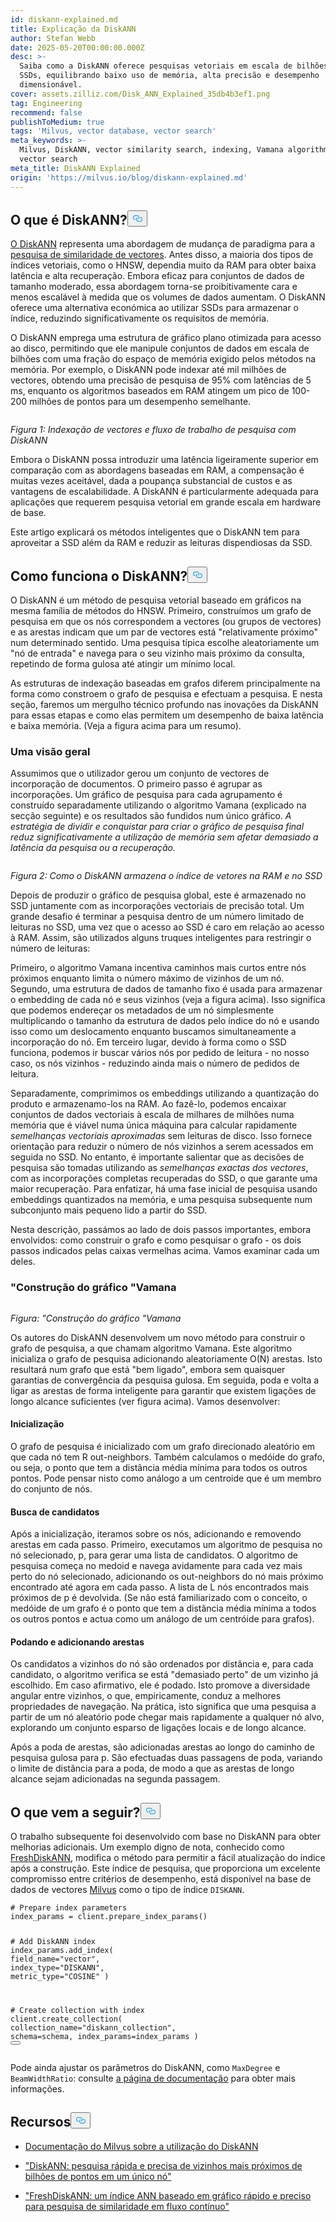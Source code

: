 ```yaml
---
id: diskann-explained.md
title: Explicação da DiskANN
author: Stefan Webb
date: 2025-05-20T00:00:00.000Z
desc: >-
  Saiba como a DiskANN oferece pesquisas vetoriais em escala de bilhões usando
  SSDs, equilibrando baixo uso de memória, alta precisão e desempenho
  dimensionável.
cover: assets.zilliz.com/Disk_ANN_Explained_35db4b3ef1.png
tag: Engineering
recommend: false
publishToMedium: true
tags: 'Milvus, vector database, vector search'
meta_keywords: >-
  Milvus, DiskANN, vector similarity search, indexing, Vamana algorithm, disk
  vector search
meta_title: DiskANN Explained
origin: 'https://milvus.io/blog/diskann-explained.md'
---
```

<h2 id="What-is-DiskANN" class="common-anchor-header">O que é DiskANN?<button data-href="#What-is-DiskANN" class="anchor-icon" translate="no">
      <svg translate="no"
        aria-hidden="true"
        focusable="false"
        height="20"
        version="1.1"
        viewBox="0 0 16 16"
        width="16"
      >
        <path
          fill="#0092E4"
          fill-rule="evenodd"
          d="M4 9h1v1H4c-1.5 0-3-1.69-3-3.5S2.55 3 4 3h4c1.45 0 3 1.69 3 3.5 0 1.41-.91 2.72-2 3.25V8.59c.58-.45 1-1.27 1-2.09C10 5.22 8.98 4 8 4H4c-.98 0-2 1.22-2 2.5S3 9 4 9zm9-3h-1v1h1c1 0 2 1.22 2 2.5S13.98 12 13 12H9c-.98 0-2-1.22-2-2.5 0-.83.42-1.64 1-2.09V6.25c-1.09.53-2 1.84-2 3.25C6 11.31 7.55 13 9 13h4c1.45 0 3-1.69 3-3.5S14.5 6 13 6z"
        ></path>
      </svg>
    </button></h2><p><a href="https://github.com/microsoft/DiskANN">O DiskANN</a> representa uma abordagem de mudança de paradigma para a <a href="https://zilliz.com/learn/vector-similarity-search">pesquisa de similaridade de vectores</a>. Antes disso, a maioria dos tipos de índices vetoriais, como o HNSW, dependia muito da RAM para obter baixa latência e alta recuperação. Embora eficaz para conjuntos de dados de tamanho moderado, essa abordagem torna-se proibitivamente cara e menos escalável à medida que os volumes de dados aumentam. O DiskANN oferece uma alternativa económica ao utilizar SSDs para armazenar o índice, reduzindo significativamente os requisitos de memória.</p>
<p>O DiskANN emprega uma estrutura de gráfico plano otimizada para acesso ao disco, permitindo que ele manipule conjuntos de dados em escala de bilhões com uma fração do espaço de memória exigido pelos métodos na memória. Por exemplo, o DiskANN pode indexar até mil milhões de vectores, obtendo uma precisão de pesquisa de 95% com latências de 5 ms, enquanto os algoritmos baseados em RAM atingem um pico de 100-200 milhões de pontos para um desempenho semelhante.</p>
<p>
  <span class="img-wrapper">
    <img translate="no" src="https://assets.zilliz.com/Vector_indexing_and_search_workflow_with_Disk_ANN_41cdf33652.png" alt="" class="doc-image" id="" />
    <span></span>
  </span>
</p>
<p><em>Figura 1: Indexação de vectores e fluxo de trabalho de pesquisa com DiskANN</em></p>
<p>Embora o DiskANN possa introduzir uma latência ligeiramente superior em comparação com as abordagens baseadas em RAM, a compensação é muitas vezes aceitável, dada a poupança substancial de custos e as vantagens de escalabilidade. A DiskANN é particularmente adequada para aplicações que requerem pesquisa vetorial em grande escala em hardware de base.</p>
<p>Este artigo explicará os métodos inteligentes que o DiskANN tem para aproveitar a SSD além da RAM e reduzir as leituras dispendiosas da SSD.</p>
<h2 id="How-Does-DiskANN-Work" class="common-anchor-header">Como funciona o DiskANN?<button data-href="#How-Does-DiskANN-Work" class="anchor-icon" translate="no">
      <svg translate="no"
        aria-hidden="true"
        focusable="false"
        height="20"
        version="1.1"
        viewBox="0 0 16 16"
        width="16"
      >
        <path
          fill="#0092E4"
          fill-rule="evenodd"
          d="M4 9h1v1H4c-1.5 0-3-1.69-3-3.5S2.55 3 4 3h4c1.45 0 3 1.69 3 3.5 0 1.41-.91 2.72-2 3.25V8.59c.58-.45 1-1.27 1-2.09C10 5.22 8.98 4 8 4H4c-.98 0-2 1.22-2 2.5S3 9 4 9zm9-3h-1v1h1c1 0 2 1.22 2 2.5S13.98 12 13 12H9c-.98 0-2-1.22-2-2.5 0-.83.42-1.64 1-2.09V6.25c-1.09.53-2 1.84-2 3.25C6 11.31 7.55 13 9 13h4c1.45 0 3-1.69 3-3.5S14.5 6 13 6z"
        ></path>
      </svg>
    </button></h2><p>O DiskANN é um método de pesquisa vetorial baseado em gráficos na mesma família de métodos do HNSW. Primeiro, construímos um grafo de pesquisa em que os nós correspondem a vectores (ou grupos de vectores) e as arestas indicam que um par de vectores está "relativamente próximo" num determinado sentido. Uma pesquisa típica escolhe aleatoriamente um "nó de entrada" e navega para o seu vizinho mais próximo da consulta, repetindo de forma gulosa até atingir um mínimo local.</p>
<p>As estruturas de indexação baseadas em grafos diferem principalmente na forma como constroem o grafo de pesquisa e efectuam a pesquisa. E nesta seção, faremos um mergulho técnico profundo nas inovações da DiskANN para essas etapas e como elas permitem um desempenho de baixa latência e baixa memória. (Veja a figura acima para um resumo).</p>
<h3 id="An-Overview" class="common-anchor-header">Uma visão geral</h3><p>Assumimos que o utilizador gerou um conjunto de vectores de incorporação de documentos. O primeiro passo é agrupar as incorporações. Um gráfico de pesquisa para cada agrupamento é construído separadamente utilizando o algoritmo Vamana (explicado na secção seguinte) e os resultados são fundidos num único gráfico. <em>A estratégia de dividir e conquistar para criar o gráfico de pesquisa final reduz significativamente a utilização de memória sem afetar demasiado a latência da pesquisa ou a recuperação.</em></p>
<p>
  <span class="img-wrapper">
    <img translate="no" src="https://assets.zilliz.com/How_Disk_ANN_stores_vector_index_across_RAM_and_SSD_d6564b087f.jpg" alt="" class="doc-image" id="" />
    <span></span>
  </span>
</p>
<p><em>Figura 2: Como o DiskANN armazena o índice de vetores na RAM e no SSD</em></p>
<p>Depois de produzir o gráfico de pesquisa global, este é armazenado no SSD juntamente com as incorporações vectoriais de precisão total. Um grande desafio é terminar a pesquisa dentro de um número limitado de leituras no SSD, uma vez que o acesso ao SSD é caro em relação ao acesso à RAM. Assim, são utilizados alguns truques inteligentes para restringir o número de leituras:</p>
<p>Primeiro, o algoritmo Vamana incentiva caminhos mais curtos entre nós próximos enquanto limita o número máximo de vizinhos de um nó. Segundo, uma estrutura de dados de tamanho fixo é usada para armazenar o embedding de cada nó e seus vizinhos (veja a figura acima). Isso significa que podemos endereçar os metadados de um nó simplesmente multiplicando o tamanho da estrutura de dados pelo índice do nó e usando isso como um deslocamento enquanto buscamos simultaneamente a incorporação do nó. Em terceiro lugar, devido à forma como o SSD funciona, podemos ir buscar vários nós por pedido de leitura - no nosso caso, os nós vizinhos - reduzindo ainda mais o número de pedidos de leitura.</p>
<p>Separadamente, comprimimos os embeddings utilizando a quantização do produto e armazenamo-los na RAM. Ao fazê-lo, podemos encaixar conjuntos de dados vectoriais à escala de milhares de milhões numa memória que é viável numa única máquina para calcular rapidamente <em>semelhanças vectoriais aproximadas</em> sem leituras de disco. Isso fornece orientação para reduzir o número de nós vizinhos a serem acessados em seguida no SSD. No entanto, é importante salientar que as decisões de pesquisa são tomadas utilizando as <em>semelhanças exactas dos vectores</em>, com as incorporações completas recuperadas do SSD, o que garante uma maior recuperação. Para enfatizar, há uma fase inicial de pesquisa usando embeddings quantizados na memória, e uma pesquisa subsequente num subconjunto mais pequeno lido a partir do SSD.</p>
<p>Nesta descrição, passámos ao lado de dois passos importantes, embora envolvidos: como construir o grafo e como pesquisar o grafo - os dois passos indicados pelas caixas vermelhas acima. Vamos examinar cada um deles.</p>
<h3 id="Vamana-Graph-Construction" class="common-anchor-header">"Construção do gráfico "Vamana</h3><p>
  <span class="img-wrapper">
    <img translate="no" src="https://assets.zilliz.com/Vamana_Graph_Construction_ecb4dab839.jpg" alt="" class="doc-image" id="" />
    <span></span>
  </span>
</p>
<p><em>Figura: "Construção do gráfico "Vamana</em></p>
<p>Os autores do DiskANN desenvolvem um novo método para construir o grafo de pesquisa, a que chamam algoritmo Vamana. Este algoritmo inicializa o grafo de pesquisa adicionando aleatoriamente O(N) arestas. Isto resultará num grafo que está "bem ligado", embora sem quaisquer garantias de convergência da pesquisa gulosa. Em seguida, poda e volta a ligar as arestas de forma inteligente para garantir que existem ligações de longo alcance suficientes (ver figura acima). Vamos desenvolver:</p>
<h4 id="Initialization" class="common-anchor-header">Inicialização</h4><p>O grafo de pesquisa é inicializado com um grafo direcionado aleatório em que cada nó tem R out-neighbors. Também calculamos o medóide do grafo, ou seja, o ponto que tem a distância média mínima para todos os outros pontos. Pode pensar nisto como análogo a um centroide que é um membro do conjunto de nós.</p>
<h4 id="Search-for-Candidates" class="common-anchor-header">Busca de candidatos</h4><p>Após a inicialização, iteramos sobre os nós, adicionando e removendo arestas em cada passo. Primeiro, executamos um algoritmo de pesquisa no nó selecionado, p, para gerar uma lista de candidatos. O algoritmo de pesquisa começa no medoid e navega avidamente para cada vez mais perto do nó selecionado, adicionando os out-neighbors do nó mais próximo encontrado até agora em cada passo. A lista de L nós encontrados mais próximos de p é devolvida. (Se não está familiarizado com o conceito, o medóide de um grafo é o ponto que tem a distância média mínima a todos os outros pontos e actua como um análogo de um centróide para grafos).</p>
<h4 id="Pruning-and-Adding-Edges" class="common-anchor-header">Podando e adicionando arestas</h4><p>Os candidatos a vizinhos do nó são ordenados por distância e, para cada candidato, o algoritmo verifica se está "demasiado perto" de um vizinho já escolhido. Em caso afirmativo, ele é podado. Isto promove a diversidade angular entre vizinhos, o que, empiricamente, conduz a melhores propriedades de navegação. Na prática, isto significa que uma pesquisa a partir de um nó aleatório pode chegar mais rapidamente a qualquer nó alvo, explorando um conjunto esparso de ligações locais e de longo alcance.</p>
<p>Após a poda de arestas, são adicionadas arestas ao longo do caminho de pesquisa gulosa para p. São efectuadas duas passagens de poda, variando o limite de distância para a poda, de modo a que as arestas de longo alcance sejam adicionadas na segunda passagem.</p>
<h2 id="What’s-Next" class="common-anchor-header">O que vem a seguir?<button data-href="#What’s-Next" class="anchor-icon" translate="no">
      <svg translate="no"
        aria-hidden="true"
        focusable="false"
        height="20"
        version="1.1"
        viewBox="0 0 16 16"
        width="16"
      >
        <path
          fill="#0092E4"
          fill-rule="evenodd"
          d="M4 9h1v1H4c-1.5 0-3-1.69-3-3.5S2.55 3 4 3h4c1.45 0 3 1.69 3 3.5 0 1.41-.91 2.72-2 3.25V8.59c.58-.45 1-1.27 1-2.09C10 5.22 8.98 4 8 4H4c-.98 0-2 1.22-2 2.5S3 9 4 9zm9-3h-1v1h1c1 0 2 1.22 2 2.5S13.98 12 13 12H9c-.98 0-2-1.22-2-2.5 0-.83.42-1.64 1-2.09V6.25c-1.09.53-2 1.84-2 3.25C6 11.31 7.55 13 9 13h4c1.45 0 3-1.69 3-3.5S14.5 6 13 6z"
        ></path>
      </svg>
    </button></h2><p>O trabalho subsequente foi desenvolvido com base no DiskANN para obter melhorias adicionais. Um exemplo digno de nota, conhecido como <a href="https://arxiv.org/abs/2105.09613">FreshDiskANN</a>, modifica o método para permitir a fácil atualização do índice após a construção. Este índice de pesquisa, que proporciona um excelente compromisso entre critérios de desempenho, está disponível na base de dados de vectores <a href="https://milvus.io/docs/overview.md">Milvus</a> como o tipo de índice <code translate="no">DISKANN</code>.</p>
<pre><code translate="no" class="language-python"><span class="hljs-comment"># Prepare index parameters</span>
index_params = client.prepare_index_params()

<span class="hljs-comment"># Add DiskANN index</span>
index_params.add_index(
    field_name=<span class="hljs-string">&quot;vector&quot;</span>,
    index_type=<span class="hljs-string">&quot;DISKANN&quot;</span>,
    metric_type=<span class="hljs-string">&quot;COSINE&quot;</span>
)

<span class="hljs-comment"># Create collection with index</span>
client.create_collection(
    collection_name=<span class="hljs-string">&quot;diskann_collection&quot;</span>,
    schema=schema,
    index_params=index_params
)
<button class="copy-code-btn"></button></code></pre>
<p>Pode ainda ajustar os parâmetros do DiskANN, como <code translate="no">MaxDegree</code> e <code translate="no">BeamWidthRatio</code>: consulte <a href="https://milvus.io/docs/disk_index.md#On-disk-Index">a página de documentação</a> para obter mais informações.</p>
<h2 id="Resources" class="common-anchor-header">Recursos<button data-href="#Resources" class="anchor-icon" translate="no">
      <svg translate="no"
        aria-hidden="true"
        focusable="false"
        height="20"
        version="1.1"
        viewBox="0 0 16 16"
        width="16"
      >
        <path
          fill="#0092E4"
          fill-rule="evenodd"
          d="M4 9h1v1H4c-1.5 0-3-1.69-3-3.5S2.55 3 4 3h4c1.45 0 3 1.69 3 3.5 0 1.41-.91 2.72-2 3.25V8.59c.58-.45 1-1.27 1-2.09C10 5.22 8.98 4 8 4H4c-.98 0-2 1.22-2 2.5S3 9 4 9zm9-3h-1v1h1c1 0 2 1.22 2 2.5S13.98 12 13 12H9c-.98 0-2-1.22-2-2.5 0-.83.42-1.64 1-2.09V6.25c-1.09.53-2 1.84-2 3.25C6 11.31 7.55 13 9 13h4c1.45 0 3-1.69 3-3.5S14.5 6 13 6z"
        ></path>
      </svg>
    </button></h2><ul>
<li><p><a href="https://milvus.io/docs/disk_index.md#On-disk-Index">Documentação do Milvus sobre a utilização do DiskANN</a></p></li>
<li><p><a href="https://suhasjs.github.io/files/diskann_neurips19.pdf">"DiskANN: pesquisa rápida e precisa de vizinhos mais próximos de bilhões de pontos em um único nó"</a></p></li>
<li><p><a href="https://arxiv.org/abs/2105.09613">"FreshDiskANN: um índice ANN baseado em gráfico rápido e preciso para pesquisa de similaridade em fluxo contínuo"</a></p></li>
</ul>
